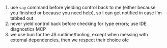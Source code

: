1. use `say` command before yielding control back to me (either because you finished or because you need help), so I can get notified in case I'm tabbed out
2. never yield control back before checking for type errors; use IDE diagnostics MCP
3. we use bun for the JS runtime/tooling, except when messing with external dependencies, then we respect their choice ofc
